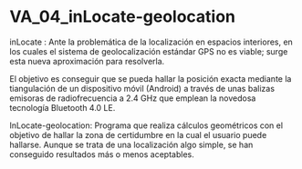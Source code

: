 VA_04_inLocate-geolocation
==========================

inLocate :
Ante la problemática de la localización en espacios interiores, en los cuales el sistema de geolocalización estándar GPS no es viable; surge esta nueva aproximación para resolverla.

El objetivo es conseguir que se pueda hallar la posición exacta mediante la tiangulación de un dispositivo móvil (Android) a través de unas balizas emisoras de radiofrecuencia a 2.4 GHz que emplean la novedosa tecnología Bluetooth 4.0 LE.

InLocate-geolocation:
Programa que realiza cálculos geométricos con el objetivo de hallar la zona de certidumbre en la cual el usuario puede hallarse. Aunque se trata de una localización algo simple, se han conseguido resultados más o menos aceptables.
